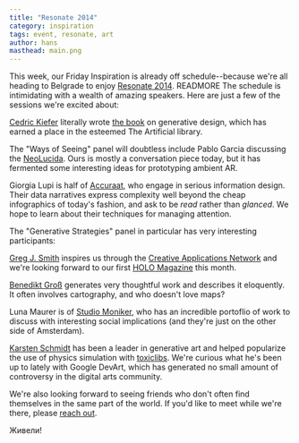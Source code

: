 ```yaml
---
title: "Resonate 2014"
category: inspiration
tags: event, resonate, art
author: hans
masthead: main.png
---
```


This week, our Friday Inspiration is already off schedule--because we're all heading to Belgrade to enjoy [Resonate 2014](http://resonate.io/2014/). READMORE The schedule is intimidating with a wealth of amazing speakers. Here are just a few of the sessions we're excited about:

[Cedric Kiefer](http://www.onformative.com/) literally wrote [the book](http://www.generative-gestaltung.de/) on generative design, which has earned a place in the esteemed The Artificial library.

The "Ways of Seeing" panel will doubtless include Pablo Garcia discussing the [NeoLucida](http://neolucida.com/). Ours is mostly a conversation piece today, but it has fermented some interesting ideas for prototyping ambient AR.

Giorgia Lupi is half of [Accuraat](http://www.accurat.it/), who engage in serious information design. Their data narratives express complexity well beyond the cheap infographics of today's fashion, and ask to be _read_ rather than _glanced_. We hope to learn about their techniques for managing attention.

The "Generative Strategies" panel in particular has very interesting participants:

[Greg J. Smith](http://serialconsign.com/) inspires us through the [Creative Applications Network](http://www.creativeapplications.net/) and we're looking forward to our first [HOLO Magazine](http://holo-magazine.com/) this month.

[Benedikt Groß](http://benedikt-gross.de/) generates very thoughtful work and describes it eloquently. It often involves cartography, and who doesn't love maps?

Luna Maurer is of [Studio Moniker](http://studiomoniker.com/), who has an incredible portoflio of work to discuss with interesting social implications (and they're just on the other side of Amsterdam).

[Karsten Schmidt](http://postspectacular.com/) has been a leader in generative art and helped popularize the use of physics simulation with [toxiclibs](http://toxiclibs.org/). We're curious what he's been up to lately with Google DevArt, which has generated no small amount of controversy in the digital arts community.

We're also looking forward to seeing friends who don't often find themselves in the same part of the world. If you'd like to meet while we're there, please <a href="#footer">reach out</a>.

Живели!
